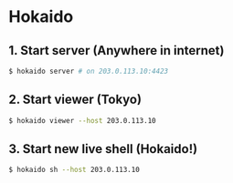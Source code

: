 # Hokaido

## 1. Start server (Anywhere in internet)

``` sh
$ hokaido server # on 203.0.113.10:4423
```

## 2. Start viewer (Tokyo)

``` sh
$ hokaido viewer --host 203.0.113.10
```

## 3. Start new live shell (Hokaido!)

``` sh
$ hokaido sh --host 203.0.113.10
```
